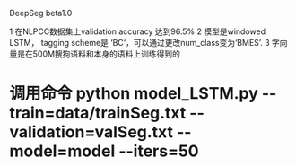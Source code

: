 
DeepSeg beta1.0

1 在NLPCC数据集上validation accuracy 达到96.5%
2 模型是windowed LSTM， tagging scheme是 ‘BC‘，可以通过更改num_class变为‘BMES’.
3 字向量是在500M搜狗语料和本身的语料上训练得到的
# 调用命令 python model_LSTM.py --train=data/trainSeg.txt --validation=valSeg.txt --model=model --iters=50
